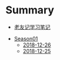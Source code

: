 # Summary

* [老友记学习笔记](README.md)

- [Season01]()
  - [2018-12-26](./Season01/2018-12-26.md)
  - [2018-12-25](./Season01/2018-12-25.md)
